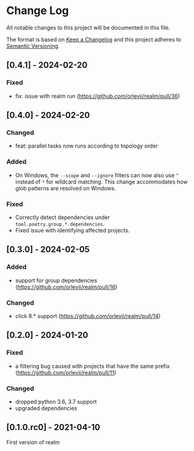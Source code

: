 # Change Log

All notable changes to this project will be documented in this file.

The format is based on [Keep a Changelog](http://keepachangelog.com/en/1.0.0/)
and this project adheres to [Semantic Versioning](http://semver.org/spec/v2.0.0.html).

## [0.4.1] - 2024-02-20
### Fixed
* fix: issue with realm run (https://github.com/orlevii/realm/pull/36)

## [0.4.0] - 2024-02-20
### Changed
* feat: parallel tasks now runs according to topology order

### Added
* On Windows, the `--scope` and `--ignore` filters can now also use `^` instead of `*` for wildcard matching. This change accommodates how glob patterns are resolved on Windows.

### Fixed
* Correctly detect dependencies under `tool.poetry.group.*.dependencies`.
* Fixed issue with identifying affected projects.

## [0.3.0] - 2024-02-05
### Added
* support for group dependencies (https://github.com/orlevii/realm/pull/16)

### Changed
* click 8.* support (https://github.com/orlevii/realm/pull/14)

## [0.2.0] - 2024-01-20
### Fixed
* a filtering bug caused with projects that have the same prefix (https://github.com/orlevii/realm/pull/11)

### Changed
* dropped python 3.6, 3.7 support
* upgraded dependencies

## [0.1.0.rc0] - 2021-04-10
First version of realm
